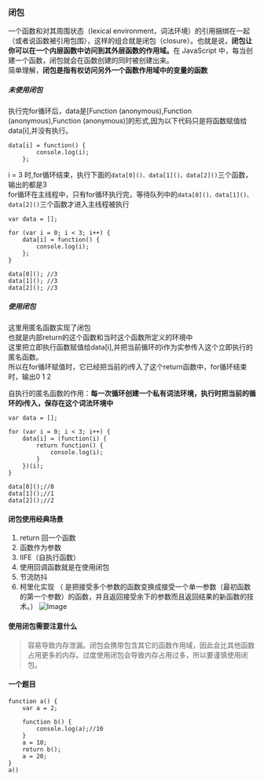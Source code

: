 ### 闭包
一个函数和对其周围状态（lexical environment，词法环境）的引用捆绑在一起（或者说函数被引用包围），这样的组合就是闭包（closure）。也就是说，<b>闭包让你可以在一个内层函数中访问到其外层函数的作用域。</b>在 JavaScript 中，每当创建一个函数，闭包就会在函数创建的同时被创建出来。   
简单理解，<b>闭包是指有权访问另外一个函数作用域中的变量的函数</b>   

##### 未使用闭包
执行完for循环后，data是[Function (anonymous),Function (anonymous),Function (anonymous)]的形式,因为以下代码只是将函数赋值给data[i],并没有执行。
```
data[i] = function() {
        console.log(i);
    };
```
i = 3 时,for循环结束，执行下面的```data[0]()、data[1]()、data[2]()```三个函数，输出的都是3   
for循环在主线程中，只有for循环执行完，等待队列中的```data[0]()、data[1]()、data[2]()```三个函数才进入主线程被执行

```
var data = [];

for (var i = 0; i < 3; i++) {
    data[i] = function() {
        console.log(i);
    };
}

data[0](); //3
data[1](); //3
data[2](); //3
```

##### 使用闭包
这里用匿名函数实现了闭包   
也就是内部return的这个函数和当时这个函数所定义的环境中   
这里把立即执行函数赋值给data[i],并把当前循环的i作为实参传入这个立即执行的匿名函数。    
所以在for循环赋值时，它已经把当前的i传入了这个return函数中，for循环结束时，输出0 1 2


自执行的匿名函数的作用：**每一次循环创建一个私有词法环境，执行时把当前的循环的i传入，保存在这个词法环境中**  


```
var data = [];

for (var i = 0; i < 3; i++) {
    data[i] = (function(i) {
        return function() {
            console.log(i);
        }
    })(i);
}

data[0]();//0
data[1]();//1
data[2]();//2
```

#### 闭包使用经典场景
1. return 回一个函数
2. 函数作为参数
3. IIFE（自执行函数）
4. 使用回调函数就是在使用闭包
5. 节流防抖
6. 柯里化实现  （ 是把接受多个参数的函数变换成接受一个单一参数（最初函数的第一个参数）的函数，并且返回接受余下的参数而且返回结果的新函数的技术。）
![Image](https://user-images.githubusercontent.com/71962217/135369939-7cab32ee-e2cf-479c-82c1-49b47d97e2c1.png)


#### 使用闭包需要注意什么  
>容易导致内存泄漏。闭包会携带包含其它的函数作用域，因此会比其他函数占用更多的内存。过度使用闭包会导致内存占用过多，所以要谨慎使用闭包。


#### 一个题目
```
function a() {
    var a = 2;

    function b() {
        console.log(a);//10
    }
    a = 10;
    return b();
    a = 20;
}
a()
```
